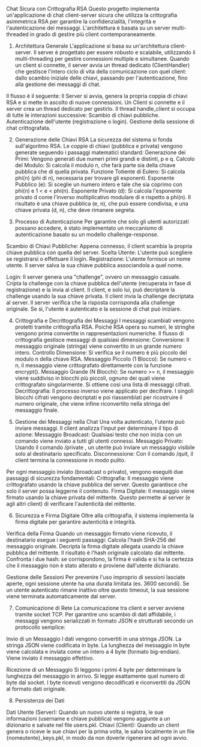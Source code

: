 Chat Sicura con Crittografia RSA
Questo progetto implementa un'applicazione di chat client-server sicura che utilizza la crittografia asimmetrica RSA per garantire la confidenzialità, l'integrità e l'autenticazione dei messaggi. 
L'architettura è basata su un server multi-threaded in grado di gestire più client contemporaneamente.

1. Architettura Generale
L'applicazione si basa su un'architettura client-server. Il server è progettato per essere robusto e scalabile, utilizzando il multi-threading per gestire connessioni multiple e simultanee.
Quando un client si connette, il server avvia un thread dedicato (ClientHandler) che gestisce l'intero ciclo di vita della comunicazione con quel client: dallo scambio iniziale delle chiavi,
passando per l'autenticazione, fino alla gestione dei messaggi di chat. 

Il flusso è il seguente:
Il Server si avvia, genera la propria coppia di chiavi RSA e si mette in ascolto di nuove connessioni.
Un Client si connette e il server crea un thread dedicato per gestirlo.
Il thread handle_client si occupa di tutte le interazioni successive:
Scambio di chiavi pubbliche.
Autenticazione dell'utente (registrazione o login).
Gestione della sessione di chat crittografata.

2. Generazione delle Chiavi RSA
La sicurezza del sistema si fonda sull'algoritmo RSA. Le coppie di chiavi (pubblica e privata) vengono generate seguendo i passaggi matematici standard:
Generazione dei Primi: Vengono generati due numeri primi grandi e distinti, p e q.
Calcolo del Modulo: Si calcola il modulo n, che farà parte sia della chiave pubblica che di quella privata.
Funzione Totiente di Eulero:
Si calcola phi(n) (phi di n), necessaria per trovare gli esponenti.
Esponente Pubblico (e): Si sceglie un numero intero e tale che sia coprimo con phi(n) e 1 < e < phi(n).
Esponente Privato (d): Si calcola l'esponente privato d come l'inverso moltiplicativo modulare di e rispetto a phi(n).
Il risultato è una chiave pubblica (e, n), che può essere condivisa, e una chiave privata (d, n), che deve rimanere segreta.

3. Processo di Autenticazione
Per garantire che solo gli utenti autorizzati possano accedere, è stato implementato un meccanismo di autenticazione basato su un modello challenge-response.

Scambio di Chiavi Pubbliche: Appena connesso, il client scambia la propria chiave pubblica con quella del server.
Scelta Utente: L'utente può scegliere se registrarsi o effettuare il login.
Registrazione: L'utente fornisce un nome utente. Il server salva la sua chiave pubblica associandola a quel nome.

Login:
Il server genera una "challenge", ovvero un messaggio casuale.
Cripta la challenge con la chiave pubblica dell'utente (recuperata in fase di registrazione) e la invia al client.
Il client, e solo lui, può decriptare la challenge usando la sua chiave privata.
Il client invia la challenge decriptata al server.
Il server verifica che la risposta corrisponda alla challenge originale. Se sì, l'utente è autenticato e la sessione di chat può iniziare.

4. Crittografia e Decrittografia dei Messaggi
I messaggi scambiati vengono protetti tramite crittografia RSA. Poiché RSA opera su numeri, le stringhe vengono prima convertite in rappresentazioni numeriche.
Il flusso di crittografia gestisce messaggi di qualsiasi dimensione:
Conversione: Il messaggio originale (stringa) viene convertito in un grande numero intero.
Controllo Dimensione: Si verifica se il numero è più piccolo del modulo n della chiave RSA.
Messaggio Piccolo (1 Blocco): Se numero < n, il messaggio viene crittografato direttamente con la funzione encrypt().
Messaggio Grande (N Blocchi): Se numero >= n, il messaggio viene suddiviso in blocchi più piccoli, ognuno dei quali viene crittografato singolarmente. Si ottiene così una lista di messaggi cifrati.
Decrittografia: Il processo inverso viene applicato per decifrare. I singoli blocchi cifrati vengono decriptati e poi riassemblati per ricostruire il numero originale, che viene infine riconvertito nella stringa del messaggio finale.

5. Gestione dei Messaggi nella Chat
Una volta autenticato, l'utente può inviare messaggi. Il client analizza l'input per determinare il tipo di azione:
Messaggio Broadcast: Qualsiasi testo che non inizia con un comando viene inviato a tutti gli utenti connessi.
Messaggio Privato: Usando il comando /private <utente> <messaggio>, un utente può inviare un messaggio visibile solo al destinatario specificato.
Disconnessione: Con il comando /quit, il client termina la connessione in modo pulito.

Per ogni messaggio inviato (broadcast o privato), vengono eseguiti due passaggi di sicurezza fondamentali:
Crittografia: Il messaggio viene crittografato usando la chiave pubblica del server. Questo garantisce che solo il server possa leggerne il contenuto.
Firma Digitale: Il messaggio viene firmato usando la chiave privata del mittente. Questo permette al server (e agli altri client) di verificare l'autenticità del mittente.

6. Sicurezza e Firma Digitale
Oltre alla crittografia, il sistema implementa la firma digitale per garantire autenticità e integrità.

Verifica della Firma
Quando un messaggio firmato viene ricevuto, il destinatario esegue i seguenti passaggi:
Calcola l'hash SHA-256 del messaggio originale.
Decripta la firma digitale allegata usando la chiave pubblica del mittente. Il risultato è l'hash originale calcolato dal mittente.
Confronta i due hash: se corrispondono, la firma è valida e si ha la certezza che il messaggio non è stato alterato e proviene dall'utente dichiarato.

Gestione delle Sessioni
Per prevenire l'uso improprio di sessioni lasciate aperte, ogni sessione utente ha una durata limitata (es. 3600 secondi).
Se un utente autenticato rimane inattivo oltre questo timeout, la sua sessione viene terminata automaticamente dal server.

7. Comunicazione di Rete
La comunicazione tra client e server avviene tramite socket TCP. Per garantire uno scambio di dati affidabile, i messaggi vengono serializzati in formato JSON e strutturati secondo un protocollo semplice:

Invio di un Messaggio
I dati vengono convertiti in una stringa JSON.
La stringa JSON viene codificata in byte.
La lunghezza del messaggio in byte viene calcolata e inviata come un intero a 4 byte (formato big-endian).
Viene inviato il messaggio effettivo.

Ricezione di un Messaggio
Si leggono i primi 4 byte per determinare la lunghezza del messaggio in arrivo.
Si legge esattamente quel numero di byte dal socket.
I byte ricevuti vengono decodificati e riconvertiti da JSON al formato dati originale.

8. Persistenza dei Dati

Dati Utente (Server): Quando un nuovo utente si registra, le sue informazioni (username e chiave pubblica) vengono aggiunte a un dizionario e salvate nel file users.pkl.
Chiavi (Client): Quando un client genera o riceve le sue chiavi per la prima volta, le salva localmente in un file {nomeutente}_keys.pkl, in modo da non doverle rigenerare ad ogni avvio.
